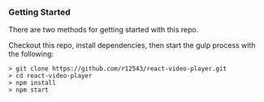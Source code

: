 ### Getting Started

There are two methods for getting started with this repo.

Checkout this repo, install dependencies, then start the gulp process with the following:

```
> git clone https://github.com/r12543/react-video-player.git
> cd react-video-player
> npm install
> npm start
```